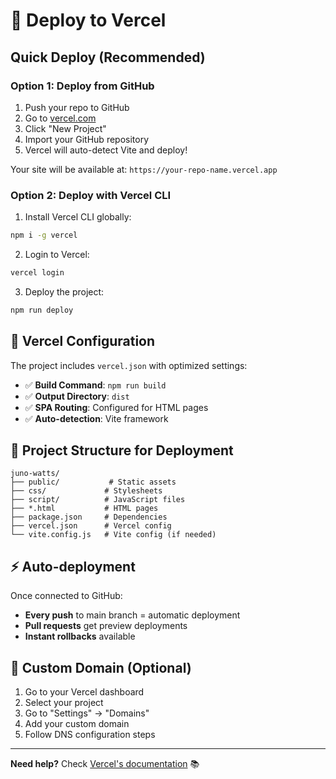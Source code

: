 # 🚀 Deploy to Vercel

## Quick Deploy (Recommended)

### Option 1: Deploy from GitHub
1. Push your repo to GitHub
2. Go to [vercel.com](https://vercel.com)
3. Click "New Project" 
4. Import your GitHub repository
5. Vercel will auto-detect Vite and deploy!

Your site will be available at: `https://your-repo-name.vercel.app`

### Option 2: Deploy with Vercel CLI

1. Install Vercel CLI globally:
```bash
npm i -g vercel
```

2. Login to Vercel:
```bash
vercel login
```

3. Deploy the project:
```bash
npm run deploy
```

## 🔧 Vercel Configuration

The project includes `vercel.json` with optimized settings:

- ✅ **Build Command**: `npm run build`
- ✅ **Output Directory**: `dist`
- ✅ **SPA Routing**: Configured for HTML pages
- ✅ **Auto-detection**: Vite framework

## 📁 Project Structure for Deployment

```
juno-watts/
├── public/           # Static assets
├── css/             # Stylesheets
├── script/          # JavaScript files
├── *.html           # HTML pages
├── package.json     # Dependencies
├── vercel.json      # Vercel config
└── vite.config.js   # Vite config (if needed)
```

## ⚡ Auto-deployment

Once connected to GitHub:
- **Every push** to main branch = automatic deployment
- **Pull requests** get preview deployments
- **Instant rollbacks** available

## 🌟 Custom Domain (Optional)

1. Go to your Vercel dashboard
2. Select your project
3. Go to "Settings" → "Domains"
4. Add your custom domain
5. Follow DNS configuration steps

---

**Need help?** Check [Vercel's documentation](https://vercel.com/docs) 📚
